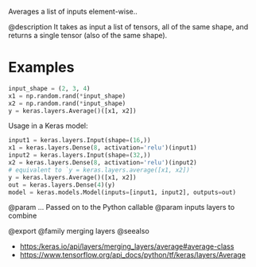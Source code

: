 Averages a list of inputs element-wise..

@description
It takes as input a list of tensors, all of the same shape,
and returns a single tensor (also of the same shape).

# Examples
```python
input_shape = (2, 3, 4)
x1 = np.random.rand(*input_shape)
x2 = np.random.rand(*input_shape)
y = keras.layers.Average()([x1, x2])
```

Usage in a Keras model:

```python
input1 = keras.layers.Input(shape=(16,))
x1 = keras.layers.Dense(8, activation='relu')(input1)
input2 = keras.layers.Input(shape=(32,))
x2 = keras.layers.Dense(8, activation='relu')(input2)
# equivalent to `y = keras.layers.average([x1, x2])`
y = keras.layers.Average()([x1, x2])
out = keras.layers.Dense(4)(y)
model = keras.models.Model(inputs=[input1, input2], outputs=out)
```

@param ... Passed on to the Python callable
@param inputs layers to combine

@export
@family merging layers
@seealso
+ <https:/keras.io/api/layers/merging_layers/average#average-class>
+ <https://www.tensorflow.org/api_docs/python/tf/keras/layers/Average>
